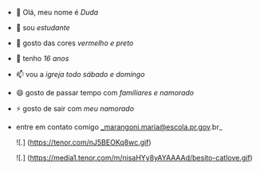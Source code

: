 - 👋 Olá, meu nome é _Duda_
- 👀  sou _estudante_
- 🌱 gosto das cores _vermelho e preto_
- 💞️ tenho _16 anos_
- 📫 vou a _igreja todo sábado e domingo_
- 😄  gosto de passar tempo com _famíliares e namorado_
- ⚡ gosto de sair com _meu namorado_
- entre em contato comigo _marangoni.maria@escola.pr.gov.br_

  ![.]
  (https://tenor.com/nJ5BEOKq8wc.gif)

  ![.]
  (https://media1.tenor.com/m/nisaHYy8yAYAAAAd/besito-catlove.gif)
